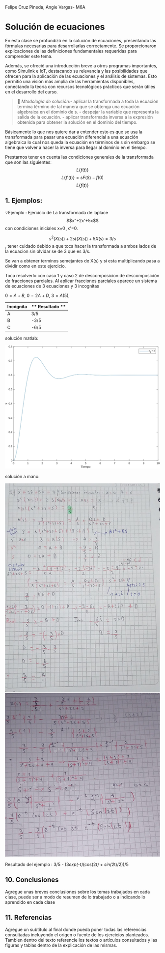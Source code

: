 Felipe Cruz Pineda, Angie Vargas- M6A
# Solución de ecuaciones
En esta clase se profundizó en la solución de ecuaciones, presentando las fórmulas necesarias para desarrollarlas correctamente. Se proporcionaron explicaciones  de las definiciones fundamentales requeridas para comprender este tema.

Además, se ofreció una introducción breve a otros programas importantes, como Simulink e IoT, destacando su relevancia y las posibilidades que ofrecen para la aplicación de las ecuaciones y el análisis de sistemas. Esto permitió una visión más amplia de las herramientas disponibles, conectando la teoría con recursos tecnológicos prácticos que serán útiles en el desarrollo del curso.

>🔑 *Mtodología de solución:*- aplicar la transformada a toda la ecuación termina término de tal manera que se obtenga una ecuación algebraica en el dominio de s. - despejar la variable que representa la salida de la ecuación. - aplicar transformada inversa a la expresión obtenida para obtener la solución en el dominio del tiempo.

Básicamente lo que nos quiere dar a entender esto es que se usa la transformada para pasar una ecuación diferencial a una ecuación algebraica lo cual nos queda la ecuación en términos de s sin embargo se tiene que volver a hacer la inversa para llegar al dominio en el tiempo.

Prestarnos tener en cuenta las condiciones generales de la transformada que son las siguientes:
$$ L\left\{ f(t) \right\} $$
$$L\left\{ f'(t) \right\}=sF(S)-f(0)$$
$$L\left\{ f(t) \right\}$$


## 1. Ejemplos:

💡Ejemplo : Ejercicio de La transformada de laplace $$x"+2x'+5x$$  con condiciones iniciales x=0 ,x'=0.

$$s^2(X(s))+2s((X(s))+5X(s)=3/s$$, tener cuidado debido a que toca hacer la transformada a ambos lados de la ecuacion sin olvidar se de $3$ que es 3/s.

Se van a obtener terminos semejantes de X(s) y si esta multiplicando pasa a dividir como en este ejercicio. 

Toca resolverlo con caso 1 y caso 2 de descomposicion de descomposición de fracciones parciales.
Al aplicar fracciones parciales aparece un sistema de ecuaciones de 3 ecuaciones y 3 incognitas

$0=A+B$,
$0=2A+D$,
$3=A(5)$,

| **Incógnita** | ** Resultado **  |
|---------------|------------------|
|       A       |      3/5         |
|       B       |     -3/5         |
|       C       |      -6/5        |

solución matlab:


![](https://github.com/FELIZURC/Dinamica-de-sistemas/blob/main/Figure_4.1_page-0001.jpg)

solución a mano:

![](https://github.com/FELIZURC/figuras/blob/main/WhatsApp%20Image%202025-03-12%20at%2011.06.28%20PM%20(2).jpeg)
![](https://github.com/FELIZURC/figuras/blob/main/WhatsApp%20Image%202025-03-12%20at%2011.07.13%20PM%20(1).jpeg)

Resultado del ejemplo : 3/5 - (3*exp(-t)*(cos(2*t) + sin(2*t)/2))/5


## 10. Conclusiones
Agregue unas breves conclusiones sobre los temas trabajados en cada clase, puede ser a modo de resumen de lo trabajado o a indicando lo aprendido en cada clase

## 11. Referencias
Agregue un subtítulo al final donde pueda poner todas las referencias consultadas incluyendo el origen o fuente de los ejercicios planteados. Tambien dentro del texto referencie los textos o artículos consultados y las figuras y tablas dentro de la explicación de las mismas.
